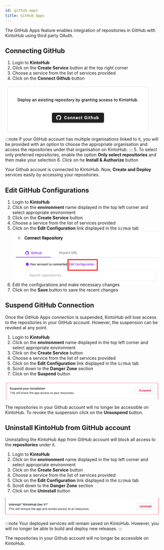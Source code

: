 ```yaml
---
id: github-apps
title: GitHub Apps
---
```



The GitHub Apps feature enables integration of repositories in GitHub with KintoHub using third party OAuth.

## Connecting GitHub
 
1. Login to **KintoHub**
2. Click on the **Create Service** button at the top right corner
3. Choose a service from the list of services provided
4. Click on the **Connect Github** button

![Connect Github btn](/img/anatomy/connect-github-btn.png)
:::note
If your GitHub account has multiple organisations linked to it, you will be provided with an option to choose the appropriate organisation and access the repositories under that organisation on KintoHub.
:::
5. To select only preferred repositories, enable the option **Only select repositories** and then make your selection
6. Click on he **Install & Authorize** button

Your Github account is connected to KintoHub. Now, **Create and Deploy** services easily by accessing your repositories.

## Edit GitHub Configurations

1. Login to **KintoHub**
2. Click on the **environment** name displayed in the top left corner and select appropriate environment
3. Click on the **Create Service** button
4. Choose a service from the list of services provided
5. Click on the **Edit Configuration** link displayed in the `GitHub` tab
![Edit Configuration link](/img/anatomy/edit-config.png)
6. Edit the configurations and make necessary changes
7. Click on the **Save** button to save the recent changes

## Suspend GitHub Connection

Once the GitHub Apps connection is suspended, KintoHub will lose access to the repositories in your GitHub account. However, the suspension can be revoked at any point.

1. Login to **KintoHub**
2. Click on the **environment** name displayed in the top left corner and select appropriate environment
3. Click on the **Create Service** button
4. Choose a service from the list of services provided
5. Click on the **Edit Configuration** link displayed in the `GitHub` tab
6. Scroll down to the **Danger Zone** section
7. Click on the **Suspend** button

![Suspend](/img/anatomy/suspend.png)

The repositories in your Github account will no longer be accessible on KintoHub.
To revoke the suspension click on the **Unsuspend** button.


## Uninstall KintoHub from GitHub account

Uninstalling the KintoHub App from GitHub account will block all access to the **repositories** under it.

1. Login to **KintoHub**
2. Click on the **environment** name displayed in the top left corner and select appropriate environment
3. Click on the **Create Service** button
4. Choose a service from the list of services provided
5. Click on the **Edit Configuration** link displayed in the `GitHub` tab
6. Scroll down to the **Danger Zone** section
7. Click on the **Uninstall** button

![Uninstall](/img/anatomy/Uninstall.png)

:::note
Your deployed services will remain saved on KintoHub. However, you will no longer be able to build and deploy new releases.
:::

The repositories in your Github account will no longer be accessible on KintoHub.






